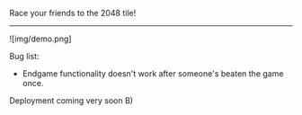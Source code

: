 Race your friends to the 2048 tile!

---

![img/demo.png]

Bug list:
* Endgame functionality doesn't work after someone's beaten the game once.

Deployment coming very soon B)

